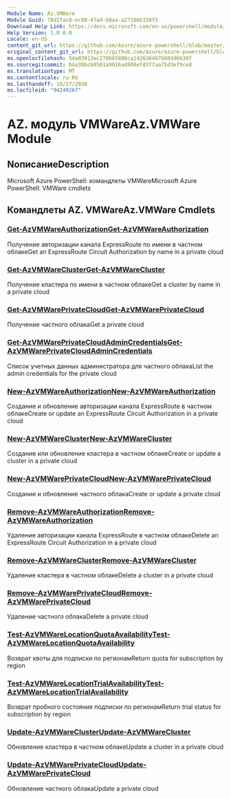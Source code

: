 ```yaml
---
Module Name: Az.VMWare
Module Guid: 78d2fac8-ec90-47ad-b8aa-a27106b158f5
Download Help Link: https://docs.microsoft.com/en-us/powershell/module/az.vmware
Help Version: 1.0.0.0
Locale: en-US
content_git_url: https://github.com/Azure/azure-powershell/blob/master/src/VMWare/help/Az.VMWare.md
original_content_git_url: https://github.com/Azure/azure-powershell/blob/master/src/VMWare/help/Az.VMWare.md
ms.openlocfilehash: 54a03913ec270665808ca142636467680dd6b39f
ms.sourcegitcommit: b4a38bcb0501a9016a4998efd377aa75d3ef9ce8
ms.translationtype: MT
ms.contentlocale: ru-RU
ms.lasthandoff: 10/27/2020
ms.locfileid: "94249267"
---
```

# <span data-ttu-id="d6d75-101">AZ. модуль VMWare</span><span class="sxs-lookup"><span data-stu-id="d6d75-101">Az.VMWare Module</span></span>
## <span data-ttu-id="d6d75-102">Nописание</span><span class="sxs-lookup"><span data-stu-id="d6d75-102">Description</span></span>
<span data-ttu-id="d6d75-103">Microsoft Azure PowerShell: командлеты VMWare</span><span class="sxs-lookup"><span data-stu-id="d6d75-103">Microsoft Azure PowerShell: VMWare cmdlets</span></span>

## <span data-ttu-id="d6d75-104">Командлеты AZ. VMWare</span><span class="sxs-lookup"><span data-stu-id="d6d75-104">Az.VMWare Cmdlets</span></span>
### [<span data-ttu-id="d6d75-105">Get-AzVMWareAuthorization</span><span class="sxs-lookup"><span data-stu-id="d6d75-105">Get-AzVMWareAuthorization</span></span>](Get-AzVMWareAuthorization.md)
<span data-ttu-id="d6d75-106">Получение авторизации канала ExpressRoute по имени в частном облаке</span><span class="sxs-lookup"><span data-stu-id="d6d75-106">Get an ExpressRoute Circuit Authorization by name in a private cloud</span></span>

### [<span data-ttu-id="d6d75-107">Get-AzVMWareCluster</span><span class="sxs-lookup"><span data-stu-id="d6d75-107">Get-AzVMWareCluster</span></span>](Get-AzVMWareCluster.md)
<span data-ttu-id="d6d75-108">Получение кластера по имени в частном облаке</span><span class="sxs-lookup"><span data-stu-id="d6d75-108">Get a cluster by name in a private cloud</span></span>

### [<span data-ttu-id="d6d75-109">Get-AzVMWarePrivateCloud</span><span class="sxs-lookup"><span data-stu-id="d6d75-109">Get-AzVMWarePrivateCloud</span></span>](Get-AzVMWarePrivateCloud.md)
<span data-ttu-id="d6d75-110">Получение частного облака</span><span class="sxs-lookup"><span data-stu-id="d6d75-110">Get a private cloud</span></span>

### [<span data-ttu-id="d6d75-111">Get-AzVMWarePrivateCloudAdminCredentials</span><span class="sxs-lookup"><span data-stu-id="d6d75-111">Get-AzVMWarePrivateCloudAdminCredentials</span></span>](Get-AzVMWarePrivateCloudAdminCredentials.md)
<span data-ttu-id="d6d75-112">Список учетных данных администратора для частного облака</span><span class="sxs-lookup"><span data-stu-id="d6d75-112">List the admin credentials for the private cloud</span></span>

### [<span data-ttu-id="d6d75-113">New-AzVMWareAuthorization</span><span class="sxs-lookup"><span data-stu-id="d6d75-113">New-AzVMWareAuthorization</span></span>](New-AzVMWareAuthorization.md)
<span data-ttu-id="d6d75-114">Создание и обновление авторизации канала ExpressRoute в частном облаке</span><span class="sxs-lookup"><span data-stu-id="d6d75-114">Create or update an ExpressRoute Circuit Authorization in a private cloud</span></span>

### [<span data-ttu-id="d6d75-115">New-AzVMWareCluster</span><span class="sxs-lookup"><span data-stu-id="d6d75-115">New-AzVMWareCluster</span></span>](New-AzVMWareCluster.md)
<span data-ttu-id="d6d75-116">Создание или обновление кластера в частном облаке</span><span class="sxs-lookup"><span data-stu-id="d6d75-116">Create or update a cluster in a private cloud</span></span>

### [<span data-ttu-id="d6d75-117">New-AzVMWarePrivateCloud</span><span class="sxs-lookup"><span data-stu-id="d6d75-117">New-AzVMWarePrivateCloud</span></span>](New-AzVMWarePrivateCloud.md)
<span data-ttu-id="d6d75-118">Создание и обновление частного облака</span><span class="sxs-lookup"><span data-stu-id="d6d75-118">Create or update a private cloud</span></span>

### [<span data-ttu-id="d6d75-119">Remove-AzVMWareAuthorization</span><span class="sxs-lookup"><span data-stu-id="d6d75-119">Remove-AzVMWareAuthorization</span></span>](Remove-AzVMWareAuthorization.md)
<span data-ttu-id="d6d75-120">Удаление авторизации канала ExpressRoute в частном облаке</span><span class="sxs-lookup"><span data-stu-id="d6d75-120">Delete an ExpressRoute Circuit Authorization in a private cloud</span></span>

### [<span data-ttu-id="d6d75-121">Remove-AzVMWareCluster</span><span class="sxs-lookup"><span data-stu-id="d6d75-121">Remove-AzVMWareCluster</span></span>](Remove-AzVMWareCluster.md)
<span data-ttu-id="d6d75-122">Удаление кластера в частном облаке</span><span class="sxs-lookup"><span data-stu-id="d6d75-122">Delete a cluster in a private cloud</span></span>

### [<span data-ttu-id="d6d75-123">Remove-AzVMWarePrivateCloud</span><span class="sxs-lookup"><span data-stu-id="d6d75-123">Remove-AzVMWarePrivateCloud</span></span>](Remove-AzVMWarePrivateCloud.md)
<span data-ttu-id="d6d75-124">Удаление частного облака</span><span class="sxs-lookup"><span data-stu-id="d6d75-124">Delete a private cloud</span></span>

### [<span data-ttu-id="d6d75-125">Test-AzVMWareLocationQuotaAvailability</span><span class="sxs-lookup"><span data-stu-id="d6d75-125">Test-AzVMWareLocationQuotaAvailability</span></span>](Test-AzVMWareLocationQuotaAvailability.md)
<span data-ttu-id="d6d75-126">Возврат квоты для подписки по регионам</span><span class="sxs-lookup"><span data-stu-id="d6d75-126">Return quota for subscription by region</span></span>

### [<span data-ttu-id="d6d75-127">Test-AzVMWareLocationTrialAvailability</span><span class="sxs-lookup"><span data-stu-id="d6d75-127">Test-AzVMWareLocationTrialAvailability</span></span>](Test-AzVMWareLocationTrialAvailability.md)
<span data-ttu-id="d6d75-128">Возврат пробного состояния подписки по регионам</span><span class="sxs-lookup"><span data-stu-id="d6d75-128">Return trial status for subscription by region</span></span>

### [<span data-ttu-id="d6d75-129">Update-AzVMWareCluster</span><span class="sxs-lookup"><span data-stu-id="d6d75-129">Update-AzVMWareCluster</span></span>](Update-AzVMWareCluster.md)
<span data-ttu-id="d6d75-130">Обновление кластера в частном облаке</span><span class="sxs-lookup"><span data-stu-id="d6d75-130">Update a cluster in a private cloud</span></span>

### [<span data-ttu-id="d6d75-131">Update-AzVMWarePrivateCloud</span><span class="sxs-lookup"><span data-stu-id="d6d75-131">Update-AzVMWarePrivateCloud</span></span>](Update-AzVMWarePrivateCloud.md)
<span data-ttu-id="d6d75-132">Обновление частного облака</span><span class="sxs-lookup"><span data-stu-id="d6d75-132">Update a private cloud</span></span>

